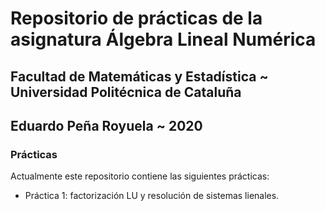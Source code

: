 # Repositorio de prácticas de la asignatura Álgebra Lineal Numérica

## Facultad de Matemáticas y Estadística ~ Universidad Politécnica de Cataluña

## Eduardo Peña Royuela ~ 2020

### Prácticas 

Actualmente este repositorio contiene las siguientes prácticas:

* Práctica 1: factorización LU y resolución de sistemas lienales.
